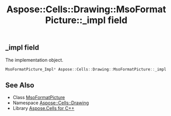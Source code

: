 ﻿---
title: Aspose::Cells::Drawing::MsoFormatPicture::_impl field
linktitle: _impl
second_title: Aspose.Cells for C++ API Reference
description: 'Aspose::Cells::Drawing::MsoFormatPicture::_impl field. The implementation object in C++.'
type: docs
weight: 3800
url: /cpp/aspose.cells.drawing/msoformatpicture/_impl/
---
## _impl field


The implementation object.

```cpp
MsoFormatPicture_Impl* Aspose::Cells::Drawing::MsoFormatPicture::_impl
```

## See Also

* Class [MsoFormatPicture](../)
* Namespace [Aspose::Cells::Drawing](../../)
* Library [Aspose.Cells for C++](../../../)
